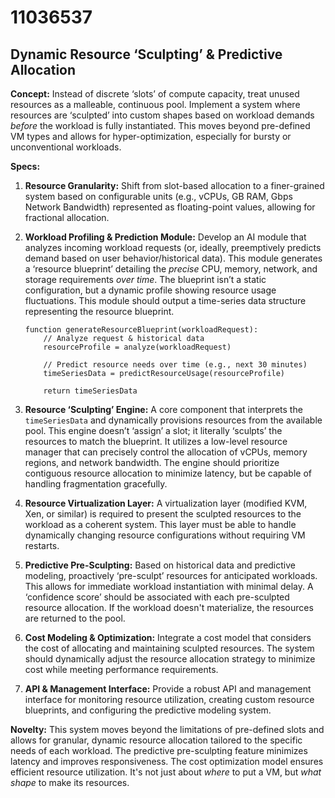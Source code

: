 # 11036537

## Dynamic Resource ‘Sculpting’ & Predictive Allocation

**Concept:** Instead of discrete ‘slots’ of compute capacity, treat unused resources as a malleable, continuous pool.  Implement a system where resources are ‘sculpted’ into custom shapes based on workload demands *before* the workload is fully instantiated. This moves beyond pre-defined VM types and allows for hyper-optimization, especially for bursty or unconventional workloads.

**Specs:**

1.  **Resource Granularity:**  Shift from slot-based allocation to a finer-grained system based on configurable units (e.g., vCPUs, GB RAM, Gbps Network Bandwidth) represented as floating-point values, allowing for fractional allocation.

2.  **Workload Profiling & Prediction Module:** Develop an AI module that analyzes incoming workload requests (or, ideally, preemptively predicts demand based on user behavior/historical data). This module generates a ‘resource blueprint’ detailing the *precise* CPU, memory, network, and storage requirements *over time*.  The blueprint isn’t a static configuration, but a dynamic profile showing resource usage fluctuations. This module should output a time-series data structure representing the resource blueprint.

    ```pseudocode
    function generateResourceBlueprint(workloadRequest):
        // Analyze request & historical data
        resourceProfile = analyze(workloadRequest)

        // Predict resource needs over time (e.g., next 30 minutes)
        timeSeriesData = predictResourceUsage(resourceProfile)

        return timeSeriesData
    ```

3.  **Resource ‘Sculpting’ Engine:**  A core component that interprets the `timeSeriesData` and dynamically provisions resources from the available pool. This engine doesn’t ‘assign’ a slot; it literally ‘sculpts’ the resources to match the blueprint.  It utilizes a low-level resource manager that can precisely control the allocation of vCPUs, memory regions, and network bandwidth. The engine should prioritize contiguous resource allocation to minimize latency, but be capable of handling fragmentation gracefully.

4.  **Resource Virtualization Layer:** A virtualization layer (modified KVM, Xen, or similar) is required to present the sculpted resources to the workload as a coherent system. This layer must be able to handle dynamically changing resource configurations without requiring VM restarts.

5.  **Predictive Pre-Sculpting:**  Based on historical data and predictive modeling, proactively ‘pre-sculpt’ resources for anticipated workloads. This allows for immediate workload instantiation with minimal delay. A ‘confidence score’ should be associated with each pre-sculpted resource allocation.  If the workload doesn't materialize, the resources are returned to the pool.

6.  **Cost Modeling & Optimization:** Integrate a cost model that considers the cost of allocating and maintaining sculpted resources. The system should dynamically adjust the resource allocation strategy to minimize cost while meeting performance requirements.

7.  **API & Management Interface:** Provide a robust API and management interface for monitoring resource utilization, creating custom resource blueprints, and configuring the predictive modeling system.

**Novelty:** This system moves beyond the limitations of pre-defined slots and allows for granular, dynamic resource allocation tailored to the specific needs of each workload.  The predictive pre-sculpting feature minimizes latency and improves responsiveness. The cost optimization model ensures efficient resource utilization.  It's not just about *where* to put a VM, but *what shape* to make its resources.